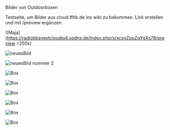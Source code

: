 

Bilder von Outdoorboxen

Testseite, um Bilder aus cloud.ffhb.de ins wiki zu bekommen.
Link erstellen und mit /preview ergänzen.

![Maja](https://radiobbsnextcloudpi4.spdns.de/index.php/s/xcxnZopZqYgXs78/preview =250x)

![neuesBild](https://cloud.ffhb.de/index.php/s/J8nggBNNfGawzMr/preview)

![neuesBild nummer 2](https://cloud.ffhb.de/index.php/s/J8nggBNNfGawzMr/preview)

![Box](https://cloud.ffhb.de/index.php/s/9MYojfmJTJqjadC/download)

![Box](https://cloud.ffhb.de/index.php/s/aY5yY4m4CyFWRR9/download)

![Box](https://cloud.ffhb.de/index.php/s/zKPrYf4LqyDyJWJ/download)

![Box](https://cloud.ffhb.de/index.php/s/DfZawXigxN5xb3Q/download)

![Box](https://cloud.ffhb.de/index.php/s/EseropHiRST2j2k/download)

![Box](https://cloud.ffhb.de/index.php/s/sSxoLxG9LrPEQFF/download)
